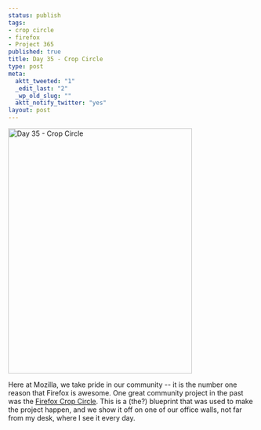 ```yaml
--- 
status: publish
tags: 
- crop circle
- firefox
- Project 365
published: true
title: Day 35 - Crop Circle
type: post
meta: 
  aktt_tweeted: "1"
  _edit_last: "2"
  _wp_old_slug: ""
  aktt_notify_twitter: "yes"
layout: post
---
```

<a href="http://www.flickr.com/photos/freeed/5418053550/" title="Day 35 - Crop Circle by Fred​, on Flickr"><img src="http://farm6.static.flickr.com/5018/5418053550_1e7b7ec3b6.jpg" width="375" height="500" alt="Day 35 - Crop Circle" /></a>

Here at Mozilla, we take pride in our community -- it is the number one reason that Firefox is awesome. One great community project in the past was the <a href="https://bugzilla.mozilla.org/show_bug.cgi?id=347226">Firefox Crop Circle</a>. This is a (the?) blueprint that was used to make the project happen, and we show it off on one of our office walls, not far from my desk, where I see it every day.
